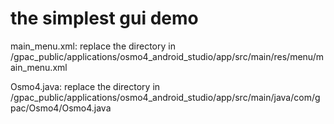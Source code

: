 # the simplest gui demo

main_menu.xml: replace the directory in /gpac_public/applications/osmo4_android_studio/app/src/main/res/menu/main_menu.xml

Osmo4.java: replace the directory in /gpac_public/applications/osmo4_android_studio/app/src/main/java/com/gpac/Osmo4/Osmo4.java
